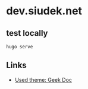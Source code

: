 # dev.siudek.net

## test locally

```bash
hugo serve
```

## Links

- [Used theme: Geek Doc](https://github.com/thegeeklab/hugo-geekdoc)
